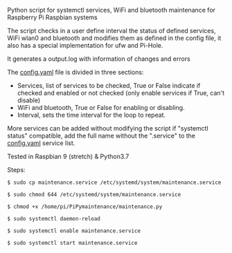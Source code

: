 Python script for systemctl services, WiFi and bluetooth maintenance for Raspberry Pi Raspbian systems

The script checks in a user define interval the status of defined services, WiFi wlan0 and bluetooth and modifies them as defined in the config file, it also has a special implementation for ufw and Pi-Hole.

It generates a output.log with information of changes and errors

The [config.yaml](config.yaml) file  is divided in three sections:
- Services, list of services to be checked, True or False indicate if checked and enabled or not checked (only enable services if True, can't disable)
- WiFi and bluetooth, True or False for enabling or disabling.
- Interval, sets the time interval for the loop to repeat.

More services can be added without modifying the script if "systemctl status" compatible, add the full name without the ".service" to the [config.yaml](config.yaml) service list.

Tested in Raspbian 9 (stretch) & Python3.7

Steps:

```
$ sudo cp maintenance.service /etc/systemd/system/maintenance.service

$ sudo chmod 644 /etc/systemd/system/maintenance.service

$ chmod +x /home/pi/PiPymaintenance/maintenance.py

$ sudo systemctl daemon-reload

$ sudo systemctl enable maintenance.service

$ sudo systemctl start maintenance.service
```

